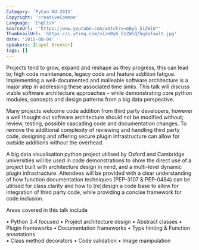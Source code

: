 ```yaml
---
Category: 'PyCon AU 2015'
Copyright: 'creativeCommon'
Language: 'English'
SourceUrl: '"https://www.youtube.com/watch?v=mByG_51ZWiQ"'
ThumbnailUrl: 'https://i.ytimg.com/vi/mByG_51ZWiQ/hqdefault.jpg'
date: '2015-08-04'
speakers: [Capel Brunker]
tags: []
---
```

Projects tend to grow, expand and reshape as they progress, this can lead to; high code maintenance, legacy code and feature addition fatigue. Implementing a well-documented and malleable software architecture is a major step in addressing these associated time sinks. This talk will discuss viable software architecture approaches – while demonstrating core python modules, concepts and design patterns from a big data perspective.

Many projects welcome code addition from third party developers, however a well thought out software architecture should not be modified without; review, testing, possible cascading code and documentation changes. To remove the additional complexity of reviewing and handling third party code, designing and offering secure plugin infrastructure can allow for outside additions without the overhead. 

A big data visualisation python project utilised by Oxford and Cambridge universities will be used in code demonstrations to show the direct use of a project built with architecture design in mind, and a multi-level dynamic plugin infrastructure. Attendees will be provided with a clear understanding of how function documentation techniques (PEP-3107 & PEP-0484) can be utilised for class clarity and how to (re)design a code base to allow for integration of third party code, while providing a concise framework for code inclusion. 

Areas covered in this talk include

• Python 3.4 focused
• Project architecture design
• Abstract classes
• Plugin frameworks
• Documentation frameworks
• Type hinting & Function annotations  
• Class method decorators
• Code validation
• Image manipulation


